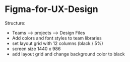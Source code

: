 # Figma-for-UX-Design
Structure:
- Teams --> projects --> Design Files
- Add colors and font styles to team libraries
- set layout grid with 12 columns (black / 5%)
- screen size 1440 x 986
- add layout grid and change background color to black
